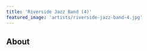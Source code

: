```yaml
---
title: 'Riverside Jazz Band (4)'
featured_image: 'artists/riverside-jazz-band-4.jpg'
---
```


## About


